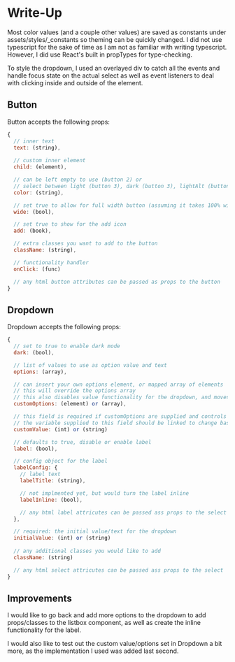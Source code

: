 # Write-Up

Most color values (and a couple other values) are saved as constants under assets/styles/_constants so theming can be quickly changed. I did not use typescript for the sake of time as I am not as familiar with writing typescript. However, I did use React's built in propTypes for type-checking.

To style the dropdown, I used an overlayed div to catch all the events and handle focus state on the actual select as well as event listeners to deal with clicking inside and outside of the element.

## Button

Button accepts the following props:

```javascript
{
  // inner text
  text: (string),
  
  // custom inner element
  child: (element),

  // can be left empty to use (button 2) or 
  // select between light (button 3), dark (button 3), lightAlt (button 4), darkAlt (button 4), danger (button 5)
  color: (string), 

  // set true to allow for full width button (assuming it takes 100% width)
  wide: (bool),

  // set true to show for the add icon
  add: (book),

  // extra classes you want to add to the button
  className: (string),

  // functionality handler
  onClick: (func)

  // any html button attributes can be passed as props to the button
}
```

## Dropdown

Dropdown accepts the following props:

```javascript
{
  // set to true to enable dark mode
  dark: (bool),

  // list of values to use as option value and text
  options: (array),

  // can insert your own options element, or mapped array of elements
  // this will override the options array
  // this also disables value functionality for the dropdown, and moves value tracking to the parent element
  customOptions: (element) or (array),

  // this field is required if customOptions are supplied and controls the value and text of the select
  // the variable supplied to this field should be linked to change based on which customOption is clicked 
  customValue: (int) or (string) 

  // defaults to true, disable or enable label
  label: (bool),

  // config object for the label
  labelConfig: {
    // label text
    labelTitle: (string),

    // not implmented yet, but would turn the label inline
    labelInline: (bool),

    // any html label attricutes can be passed ass props to the select
  },

  // required: the initial value/text for the dropdown
  initialValue: (int) or (string)
  
  // any additional classes you would like to add
  className: (string)

  // any html select attricutes can be passed ass props to the select
}
```

## Improvements

I would like to go back and add more options to the dropdown to add props/classes to the listbox component, as well as create the inline functionality for the label.

I would also like to test out the custom value/options set in Dropdown a bit more, as the implementation I used was added last second.